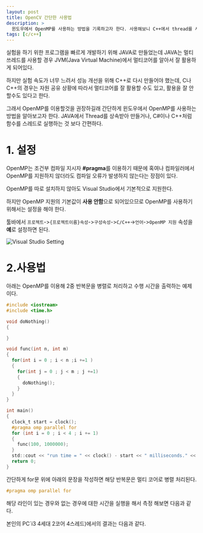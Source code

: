 ```yaml
---
layout: post
title: OpenCV 간단한 사용법
description: >
  윈도우에서 OpenMP를 사용하는 방법을 기록하고자 한다. 사용해보니 C++에서 thread를 사용하는 것 보다 간편하다.
tags: [c/c++]
---
```

실험을 하기 위한 프로그램을 빠르게 개발하기 위해 JAVA로 만들었는데 JAVA는 멀티 쓰레드를 사용할 경우 JVM(Java Virtual Machine)에서 멀티코어를 알아서 잘 활용하게 되어있다.

하지만 실험 속도가 너무 느려서 성능 개선을 위해 C++로 다시 만들어야 했는데, C나 C++의 경우는 자원 공유 상황에 따라서 멀티코어를 잘 활용할 수도 있고, 활용을 잘 안할수도 있다고 한다.

그래서 OpenMP를 이용할것을 권장하길래 간단하게 윈도우에서 OpenMP를 사용하는 방법을 알아보고자 한다.
JAVA에서 Thread를 상속받아 만들거나, C#이나 C++처럼 함수를 스레드로 실행하는 것 보다 간편하다.
# 1. 설정
OpenMP는 조건부 컴파일 지시자 **#pragma**를 이용하기 때문에 혹여나 컴파일러에서 OpenMP를 지원하지 않더라도 컴파일 오류가 발생하지 않는다는 장점이 있다.

OpenMP를 따로 설치하지 않아도 Visual Studio에서 기본적으로 지원한다.

하지만 OpenMP 지원의 기본값이 **사용 안함**으로 되어있으므로 OpenMP를 사용하기 위해서는 설정을 해야 한다.

툴바에서 `프로젝트`->`{프로젝트이름}속성`->`구성속성`->`C/C++`->`언어`->`OpenMP 지원` 속성을 **예**로 설정하면 된다.

![](https://skaiblue.github.io/assets/img/posts/c/openmpguid/1.png "Visual Studio Setting")

# 2.사용법
아래는 OpenMP를 이용해 2중 반복문을 병렬로 처리하고 수행 시간을 출력하는 예제이다.

~~~C
#include <iostream>
#include <time.h>

void doNothing()
{

}

void func(int n, int m)
{
  for(int i = 0 ; i < n ;i +=1 )
  {
    for(int j = 0 ; j < m ; j +=1)
    {
      doNothing();
    }
  }
}

int main()
{
  clock_t start = clock();
  #pragma omp parallel for
  for (int i = 0 ; i < 4 ; i += 1)
  {
    func(100, 1000000);
  }
  std::cout << "run time = " << clock() - start << " milliseconds." << std::endl;
  return 0;
}
~~~

간단하게 for문 위에 아래의 문장을 작성하면 해당 반복문은 멀티 코어로 병렬 처리된다.
~~~C
#pragma omp parallel for
~~~
해당 라인이 있는 경우와 없는 경우에 대한 시간을 실행을 해서 측정 해보면 다음과 같다.

본인의 PC`i3 4세대 2코어 4스레드)에서의 결과는 다음과 같다.
